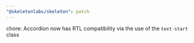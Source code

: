 ```yaml
---
"@skeletonlabs/skeleton": patch
---
```


chore: Accordion now has RTL compatibility via the use of the `text-start` class
